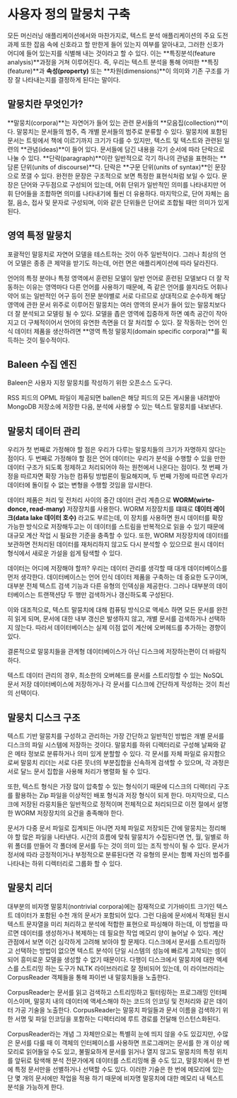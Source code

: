 # 사용자 정의 말뭉치 구축
모든 머신러닝 애플리케이션에서와 마찬가지로, 텍스트 분석 애플리케이션의 주요 도전 과제 또한 잡음 속에 신호라고 할 만한게 들어 있는지 여부를 알아내고, 그러한 신호가 어디에 들어 있는지를 식별해 내는 것이라고 할 수 있다. 이는 **특징분석(feature analysis)**과정을 거쳐 이루어진다. 즉, 우리는 텍스트 분석을 통해 어떠한 **특징(feature)**과 **속성(property)** 또는 **차원(dimensions)**이 의미와 기존 구조를 가장 잘 나타내는지를 결정하게 된다는 말이다.  

## 말뭉치란 무엇인가?
**말뭉치(corpora)**는 자연어가 들어 있는 관련 문서들의 **모음집(collection)**이다. 말뭉치는 문서들의 범주, 즉 개별 문서들의 범주로 분류할 수 있다. 말뭉치에 포함된 문서는 트윗에서 책에 이르기까지 크기가 다를 수 있지만, 텍스트 및 텍스트와 관련된 일련의 **관념(ideas)**이 들어 있다. 문서들에 담긴 내용을 각기 순서에 따라 단락으로 나눌 수 있다. **단락(paragraph)**이란 일반적으로 각기 하나의 관념을 표현하는 **담론 단위(units of discourse)**다. 단락은 **구문 단위(units of syntax)**인 문장으로 쪼갤 수 있다. 완전한 문장은 구조적으로 보면 특정한 표현식처럼 보일 수 있다. 문장은 단어와 구두점으로 구성되어 있는데, 어휘 단위가 일반적인 의미를 나타내지만 어휘 단어들을 조합하면 의미를 나타내기에 훨씬 더 유용하다. 마지막으로, 단어 자체는 음절, 음소, 접사 및 문자로 구성되며, 이와 같은 단위들은 단어로 조합될 때만 의미가 있게된다.

## 영역 특정 말뭉치
포괄적인 말뭉치로 자연어 모델을 테스트하는 것이 아주 일반적이다. 그러나 최상의 언어 모델은 종종 큰 제약을 받기도 하는데, 어런 면은 애플리케이션에 따라 달라진다.  

언어의 특정 분야나 특정 영역에서 훈련된 모델이 일반 언어로 훈련된 모델보다 더 잘 작동하는 이유는 영역마다 다른 언어를 사용하기 때문에, 즉 같은 언어를 쓸지라도 어휘나 약어 또는 일반적인 어구 등이 전문 분야별로 서로 다르므로 상대적으로 순수하게 해당 영역에 관한 문서 위주로 이루어진 말뭉치는 여러 영역의 문서가 들어 있는 말뭉치보다 더 잘 분석되고 모델링 될 수 있다. 모델을 좁은 영역에 집중하게 하면 예측 공간이 작아지고 더 구체적이어서 언어의 유연한 측면을 더 잘 처리할 수 있다. 잘 작동하는 언어 인식 데이터 제품을 생산하려면 **영역 특정 말뭉치(domain specific corpora)**를 획득하는 것이 필수적이다.  

## Baleen 수집 엔진
Baleen은 사용자 지정 말뭉치를 작성하기 위한 오픈소스 도구다.

RSS 피드의 OPML 파일이 제공되면 ballen은 해당 피드의 모든 게시물을 내려받아 MongoDB 저장소에 저장한 다음, 분석에 사용할 수 있는 텍스트 말뭉치를 내보낸다.  


## 말뭉치 데이터 관리  
우리가 첫 번째로 가정해야 할 점은 우리가 다루는 말뭉치들의 크기가 자명하지 않다는 점이다. 두 번째로 가정해야 할 점은 언어 데이터는 우리가 분석을 수행할 수 있을 만한 데이터 구조가 되도록 정제하고 처리되어야 하는 원천에서 나온다는 점이다. 첫 번째 가정을 따르자면 확장 가능한 컴퓨팅 방법론이 필요해지며, 두 번째 가정에 따르면 우리가 데이터에 돌이킬 수 없는 변형을 수행할 것임을 암시한다.  

데이터 제품은 처리 및 전처리 사이의 중간 데이터 관리 계층으로 **WORM(wirte-donce, read-many)** 저장장치를 사용한다. WORM 저장장치를 떄떄로 **데이터 레이크(data lake 데이터 호수)** 라고도 부르는데, 이 장치를 사용하면 원시 데이터를 확장 가능한 방식으로 저장해두고는 이 데이터를 스트림을 반복적으로 읽을 수 있기 때문에 대규모 계산 작업 시 필요한 기준을 충족할 수 있다. 또한, WORM 저장장치에 데이터를 보관하면 전처리된 데이터를 재처리하지 않고도 다시 분석할 수 있으므로 원시 데이터 형식에서 새로운 가설을 쉽게 탐색할 수 있다.

데이터는 어디에 저장해야 할까? 우리는 데이터 관리를 생각할 때 대개 데이터베이스를 먼저 생각한다. 데이터베이스는 언어 인식 데이터 제품을 구축하는 데 중요한 도구이며, 대부분 전체 텍스트 검색 기능과 다른 유형의 인덱싱을 제공한다. 그러나 대부분의 데이터베이스는 트랜잭션당 두 행만 검색하거나 갱신하도록 구성된다.  

이와 대조적으로, 텍스트 말뭉치에 대해 컴퓨팅 방식으로 액세스 하면 모든 문서를 완전히 읽게 되며, 문서에 대한 내부 갱신은 발생하지 않고, 개별 문서를 검색하거나 선택하지 않는다. 따라서 데이터베이스는 실제 이점 없이 계산에 오버헤드를 추가하는 경향이 있다.  

결론적으로 말뭉치들을 관계형 데이터베이스가 아닌 디스크에 저장하는편이 더 바람직하다.  

텍스트 데이터 관리의 경우, 최소한의 오버헤드를 문서를 스트리밍할 수 있는 NoSQL 문서 저장 데이터베이스에 저장하거나 각 문서를 디스크에 간단하게 작성하는 것이 최선의 선택이다.  

## 말뭉치 디스크 구조

텍스트 기반 말뭉치를 구성하고 관리하는 가장 간단하고 일반적인 방법은 개별 문서를 디스크의 파일 시스템에 저장하는 것이다. 말뭉치를 하위 디렉터리로 구성해 날짜와 같은 메타 정보로 분류하거나 의미 있게 분할할 수 있다. 각 문서를 자체 파일로 유지함으로써 말뭉치 리더는 서로 다른 뭇너의 부분집합을 신속하게 검색할 수 있으며, 각 과정은 서로 달느 문서 집합을 사용해 처리가 병렬화 될 수 있다.  

또한, 텍스트 형식은 가장 많이 압축할 수 있는 형식이기 때문에 디스크의 디렉터리 구조를 활용하는 Zip 파일을 이상적인 배포 형식과 저장 형식이 되게 한다. 마지막으로, 디스크에 저장된 라뭉치들은 일반적으로 정적이며 전체적으로 처리되므로 이전 절에서 설명한 WORM 저장장치의 요건을 충족해야 한다.  

문서가 다중 문서 파일로 집계되든 아니면 자체 파일로 저장되든 간에 말뭉치는 정리해야 할 많은 파일을 나타낸다. 시간의 흐름에 맞춰 말뭉치가 수집된다면 연, 월, 일별로 하위 폴더를 만들어 각 폴더에 문서를 두는 것이 의미 있는 조직 방식이 될 수 있다. 문서가 정서에 따라 긍정적이거나 부정적으로 분류된다면 각 유형의 문서는 함꼐 자신의 범주를 나타내는 하위 디렉터리로 그룹화 할 수 있다.

## 말뭉치 리더
대부분의 비자명 말뭉치(nontrivial corpora)에는 잠재적으로 기가바이트 크기인 텍스트 데이터가 포함된 수천 개의 문서가 포함되어 있다. 그런 다음에 문서에서 적재된 원시 텍스트 문자열을 미리 처리하고 분석에 적합한 표현으로 파싱해야 하는데, 이 방법을 따르면 데이터를 생성하거나 복제하는 데 필요한 작업 메모리 양이 늘어날 수 있다. 계산 관점에서 보면 이건 심각하게 고려해 보아야 할 문제다. 디스크에서 문서를 스트리밍하고 선택하는 방법이 없으면 텍스트 분석이 단일 시스템의 성능에 빠르게 고착되는 셈이 되어 흥미로운 모델을 생성할 수 없기 때문이다. 다행이 디스크에서 말뭉치에 대한 엑세스를 스트리밍 하는 도구가 NLTK 라이브러리로 잘 정비되어 있는데, 이 라이브러리는 CorpusReader 객체들을 통해 파이썬 내 말뭉치들을 노출한다.  

CorpusReader는 문서를 읽고 검색하고 스트리밍하고 필터링하는 프로그래밍 인터페이스이며, 말뭉치 내의 데이터에 액세스해야 하는 코드의 인코딩 및 전처리와 같은 데이터 가공 기술을 노출한다. CorpusReader는 말뭉치 파일들과 문서 이름을 검색하기 위한 서명 및 파일 인코딩을 포함하는 디렉터리에 루트 경로를 전달해 인스턴스화된다.  

CorpusReader라는 개념 그 자체만으로는 특별히 눈에 띄지 않을 수도 있깄지만, 수많은 문서를 다룰 때 이 객체의 인터페이스를 사용하면 프로그래머는 문서를 한 개 이상 메모리로 읽어들일 수도 있고, 불필요하게 문서를 읽거나 열지 않고도 말뭉치의 특정 위치를 앞뒤로 탐색해 분석 전문가에게 데이터를 스트리밍해 줄 수도 있고, 말뭉치에서 한 번에 특정 문서만을 선별하거나 선택할 수도 있다. 이러한 기술은 한 번에 메모리에 있는 단 몇 개의 문서에만 작업을 적용 하기 때문에 비자명 말뭉치에 대한 메모리 내 텍스트 분석을 가능하게 한다.  
